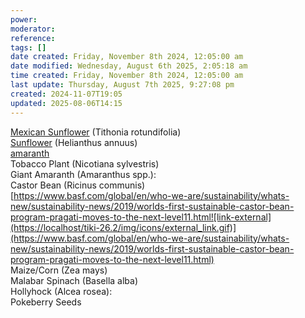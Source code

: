 ```yaml
---
power: 
moderator: 
reference: 
tags: []
date created: Friday, November 8th 2024, 12:05:00 am
date modified: Wednesday, August 6th 2025, 2:05:18 am
time created: Friday, November 8th 2024, 12:05:00 am
last update: Thursday, August 7th 2025, 9:27:08 pm
created: 2024-11-07T19:05
updated: 2025-08-06T14:15
---
```


[Mexican Sunflower](https://localhost/tiki-26.2/tiki-editpage.php?page=Mexican+Sunflower) (Tithonia rotundifolia)  
[Sunflower](https://localhost/tiki-26.2/tiki-editpage.php?page=Sunflower) (Helianthus annuus)  
[amaranth](https://localhost/tiki-26.2/tiki-index.php?page=amaranth "amaranth")  
Tobacco Plant (Nicotiana sylvestris)  
Giant Amaranth (Amaranthus spp.):  
Castor Bean (Ricinus communis)  
[https://www.basf.com/global/en/who-we-are/sustainability/whats-new/sustainability-news/2019/worlds-first-sustainable-castor-bean-program-pragati-moves-to-the-next-level11.html![link-external](https://localhost/tiki-26.2/img/icons/external_link.gif)](https://www.basf.com/global/en/who-we-are/sustainability/whats-new/sustainability-news/2019/worlds-first-sustainable-castor-bean-program-pragati-moves-to-the-next-level11.html)  
Maize/Corn (Zea mays)  
Malabar Spinach (Basella alba)  
Hollyhock (Alcea rosea):  
Pokeberry Seeds